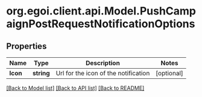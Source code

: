 
# org.egoi.client.api.Model.PushCampaignPostRequestNotificationOptions

## Properties

Name | Type | Description | Notes
------------ | ------------- | ------------- | -------------
**Icon** | **string** | Url for the icon of the notification | [optional] 

[[Back to Model list]](../README.md#documentation-for-models)
[[Back to API list]](../README.md#documentation-for-api-endpoints)
[[Back to README]](../README.md)

